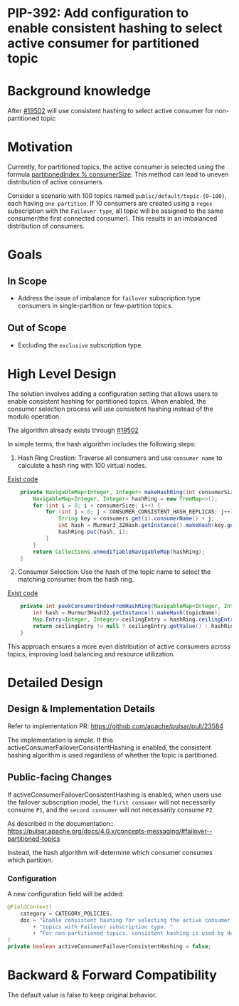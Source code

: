 # PIP-392: Add configuration to enable consistent hashing to select active consumer for partitioned topic

# Background knowledge

After [#19502](https://github.com/apache/pulsar/pull/19502) will use consistent hashing to select active consumer for non-partitioned topic

# Motivation

Currently, for partitioned topics, the active consumer is selected using the formula [partitionedIndex % consumerSize](https://github.com/apache/pulsar/blob/137df29f85798b00de75460a1acb91c7bc25453f/pulsar-broker/src/main/java/org/apache/pulsar/broker/service/AbstractDispatcherSingleActiveConsumer.java#L129-L130). 
This method can lead to uneven distribution of active consumers.

Consider a scenario with 100 topics named `public/default/topic-{0~100}`, each having `one partition`. 
If 10 consumers are created using a `regex` subscription with the `Failover type`, all topic will be assigned to the same consumer(the first connected consumer). This results in an imbalanced distribution of consumers.

# Goals

## In Scope
- Address the issue of imbalance for `failover` subscription type consumers in single-partition or few-partition topics.

## Out of Scope
- Excluding the `exclusive` subscription type.


# High Level Design
The solution involves adding a configuration setting that allows users to enable consistent hashing for partitioned topics.
When enabled, the consumer selection process will use consistent hashing instead of the modulo operation.

The algorithm already exists through [#19502](https://github.com/apache/pulsar/pull/19502)

In simple terms, the hash algorithm includes the following steps:

1. Hash Ring Creation: Traverse all consumers and use `consumer name` to calculate a hash ring with 100 virtual nodes.
 
[Exist code](https://github.com/apache/pulsar/blob/1b1bd4b610dd768a6908964ef841a6790bb0f4f0/pulsar-broker/src/main/java/org/apache/pulsar/broker/service/AbstractDispatcherSingleActiveConsumer.java#L152-L162)
```java
    private NavigableMap<Integer, Integer> makeHashRing(int consumerSize) {
        NavigableMap<Integer, Integer> hashRing = new TreeMap<>();
        for (int i = 0; i < consumerSize; i++) {
            for (int j = 0; j < CONSUMER_CONSISTENT_HASH_REPLICAS; j++) {
                String key = consumers.get(i).consumerName() + j;
                int hash = Murmur3_32Hash.getInstance().makeHash(key.getBytes());
                hashRing.put(hash, i);
            }
        }
        return Collections.unmodifiableNavigableMap(hashRing);
    }
```

2. Consumer Selection: Use the hash of the topic name to select the matching consumer from the hash ring.
 
[Exist code](https://github.com/apache/pulsar/blob/1b1bd4b610dd768a6908964ef841a6790bb0f4f0/pulsar-broker/src/main/java/org/apache/pulsar/broker/service/AbstractDispatcherSingleActiveConsumer.java#L146-L150)
```java
    private int peekConsumerIndexFromHashRing(NavigableMap<Integer, Integer> hashRing) {
        int hash = Murmur3Hash32.getInstance().makeHash(topicName);
        Map.Entry<Integer, Integer> ceilingEntry = hashRing.ceilingEntry(hash);
        return ceilingEntry != null ? ceilingEntry.getValue() : hashRing.firstEntry().getValue();
    }
```

This approach ensures a more even distribution of active consumers across topics, improving load balancing and resource utilization.

# Detailed Design

## Design & Implementation Details
Refer to implementation PR: https://github.com/apache/pulsar/pull/23584

The implementation is simple. If this activeConsumerFailoverConsistentHashing is enabled, the consistent hashing algorithm is used regardless of whether the topic is partitioned.

## Public-facing Changes

If activeConsumerFailoverConsistentHashing is enabled, when users use the failover subscription model,
the `first consumer` will not necessarily consume `P1`, and the `second consumer` will not necessarily consume `P2`. 

As described in the documentation:: https://pulsar.apache.org/docs/4.0.x/concepts-messaging/#failover--partitioned-topics

Instead, the hash algorithm will determine which consumer consumes which partition.

### Configuration

A new configuration field will be added:

```java
@FieldContext(
    category = CATEGORY_POLICIES,
    doc = "Enable consistent hashing for selecting the active consumer in partitioned "
        + "topics with Failover subscription type. "
        + "For non-partitioned topics, consistent hashing is used by default."
)
private boolean activeConsumerFailoverConsistentHashing = false;
```


# Backward & Forward Compatibility
The default value is false to keep original behavior.
